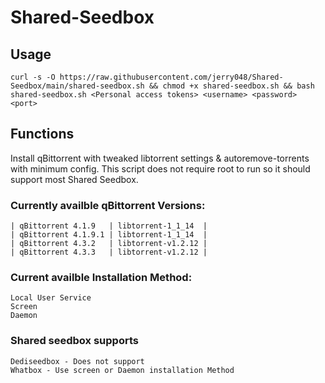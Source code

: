 # Shared-Seedbox
## Usage
`curl -s -O https://raw.githubusercontent.com/jerry048/Shared-Seedbox/main/shared-seedbox.sh && chmod +x shared-seedbox.sh && bash shared-seedbox.sh <Personal access tokens> <username> <password> <port>`
## Functions
Install qBittorrent with tweaked libtorrent settings & autoremove-torrents with minimum config. This script does not require root to run so it should support most Shared Seedbox.
### Currently availble qBittorrent Versions:

    | qBittorrent 4.1.9   | libtorrent-1_1_14  |
    | qBittorrent 4.1.9.1 | libtorrent-1_1_14  |
    | qBittorrent 4.3.2   | libtorrent-v1.2.12 |
    | qBittorrent 4.3.3   | libtorrent-v1.2.12 |

### Current availble Installation Method:
    Local User Service 
    Screen
    Daemon
### Shared seedbox supports
    Dediseedbox - Does not support
    Whatbox - Use screen or Daemon installation Method

